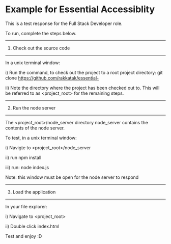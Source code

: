 # Example for Essential Accessiblity

This is a test response for the Full Stack Developer role.

To run, complete the steps below. 

------------------------------
1) Check out the source code
------------------------------

In a unix terminal window:

i) Run the command, to check out the project to a root project directory:
git clone https://github.com/rakkatak/essential-<test class="git"></test>

ii) Note the directory where the project has been checked out to. This will be referred to as <project_root> for the remaining steps.

------------------------------
2) Run the node server
------------------------------

The <project_root>/node_server directory node_server contains the contents of the node server. 

To test, in a unix terminal window:

i) Navigte to <project_root>/node_server

ii) run npm install

iii) run:
node index.js

Note: this window must be open for the node server to respond

------------------------------
3) Load the application
------------------------------

In your file explorer:

i) Navigate to <project_root>

ii) Double click index.html

Test and enjoy :D 

